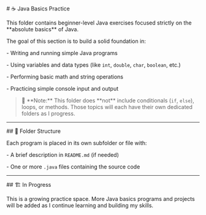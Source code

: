 \# ☕ Java Basics Practice



This folder contains beginner-level Java exercises focused strictly on the \*\*absolute basics\*\* of Java.



The goal of this section is to build a solid foundation in:



\- Writing and running simple Java programs  

\- Using variables and data types (like `int`, `double`, `char`, `boolean`, etc.)  

\- Performing basic math and string operations  

\- Practicing simple console input and output  



> 🛑 \*\*Note:\*\* This folder does \*\*not\*\* include conditionals (`if`, `else`), loops, or methods. Those topics will each have their own dedicated folders as I progress.



---



\## 📁 Folder Structure



Each program is placed in its own subfolder or file with:



\- A brief description in `README.md` (if needed)  

\- One or more `.java` files containing the source code  



---



\## 🏗️ In Progress



This is a growing practice space. More Java basics programs and projects will be added as I continue learning and building my skills.





